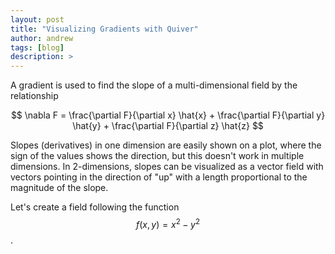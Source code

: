 ```yaml
---
layout: post
title: "Visualizing Gradients with Quiver"
author: andrew
tags: [blog]
description: >
---
```



A gradient is used to find the slope of a multi-dimensional field by the relationship

$$
\nabla F = \frac{\partial F}{\partial x} \hat{x} + \frac{\partial F}{\partial y} \hat{y} + \frac{\partial F}{\partial z} \hat{z}
$$

Slopes (derivatives) in one dimension are easily shown on a plot, where the sign of the values shows the direction, but this doesn't work in multiple dimensions.  In 2-dimensions, slopes can be visualized as a vector field with vectors pointing in the direction of "up" with a length proportional to the magnitude of the slope.

Let's create a field following the function $$f(x,y) = x^2 - y^2$$.
